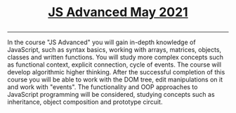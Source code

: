 # <a href="https://softuni.bg/trainings/3347/js-advanced-may-2021/internal" rel="C#-OOP"><p align="center">JS Advanced May 2021<p>
</a>

---

In the course "JS Advanced" you will gain in-depth knowledge of JavaScript, such as syntax basics, working with arrays, matrices, objects, classes and written functions. You will study more complex concepts such as functional context, explicit connection, cycle of events. The course will develop algorithmic higher thinking. After the successful completion of this course you will be able to work with the DOM tree, edit manipulations on it and work with "events". The functionality and OOP approaches to JavaScript programming will be considered, studying concepts such as inheritance, object composition and prototype circuit.

